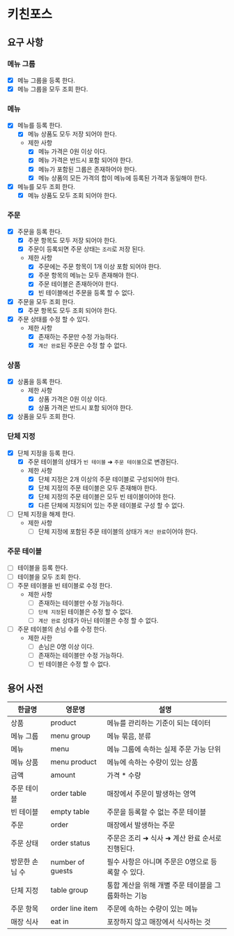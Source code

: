 # 키친포스

## 요구 사항

### 메뉴 그룹

- [x] 메뉴 그룹을 등록 한다.
- [x] 메뉴 그룹을 모두 조회 한다.

### 메뉴

- [x] 메뉴를 등록 한다.
    - [x] 메뉴 상품도 모두 저장 되어야 한다.
    - 제한 사항
        - [x] 메뉴 가격은 0원 이상 이다.
        - [x] 메뉴 가격은 반드시 포함 되어야 한다.
        - [x] 메뉴가 포함된 그룹은 존재하어야 한다.
        - [x] 메뉴 상품의 모든 가격의 합이 메뉴에 등록된 가격과 동일해야 한다.

- [x] 메뉴를 모두 조회 한다.
    - [x] 메뉴 상품도 모두 조회 되어야 한다.

### 주문

- [x] 주문을 등록 한다.
    - [x] 주문 항목도 모두 저장 되어야 한다.
    - [x] 주문이 등록되면 주문 상태는 `조리`로 저장 된다.
    - 제한 사항
        - [x] 주문에는 주문 항목이 1개 이상 포함 되어야 한다.
        - [x] 주문 항목의 메뉴는 모두 존재해야 한다.
        - [x] 주문 테이블은 존재하어야 한다.
        - [x] 빈 테이블에선 주문을 등록 할 수 없다.

- [x] 주문을 모두 조회 한다.
    - [x] 주문 항목도 모두 조회 되어야 한다.

- [x] 주문 상태를 수정 할 수 있다.
    - 제한 사항
        - [x] 존재하는 주문만 수정 가능하다.
        - [x] `계산 완료`된 주문은 수정 할 수 없다.

### 상품

- [x] 상품을 등록 한다.
    - 제한 사항
        - [x] 상품 가격은 0원 이상 이다.
        - [x] 상품 가격은 반드시 포함 되어야 한다.

- [x] 상품을 모두 조회 한다.

### 단체 지정

- [x] 단체 지정을 등록 한다.
    - [x] 주문 테이블의 상태가 `빈 테이블` ➜ `주문 테이블`으로 변경된다.
    - 제한 사항
        - [x] 단체 지정은 2개 이상의 주문 테이블로 구성되어야 한다.
        - [x] 단체 지정의 주문 테이블은 모두 존재해야 한다.
        - [x] 단체 지정의 주문 테이블은 모두 빈 테이블이어야 한다.
        - [x] 다른 단체에 지정되어 있는 주문 테이블로 구성 할 수 없다.

- [ ] 단체 지정을 해제 한다.
    - 제한 사항
        - [ ] 단체 지정에 포함된 주문 테이블의 상태가 `계산 완료`이어야 한다.

### 주문 테이블

- [ ] 테이블을 등록 한다.
- [ ] 테이블을 모두 조회 한다.
- [ ] 주문 테이블을 빈 테이블로 수정 한다.
    - 제한 사항
        - [ ] 존재하는 테이블만 수정 가능하다.
        - [ ] `단체 지정`된 테이블은 수정 할 수 없다.
        - [ ] `계산 완료` 상태가 아닌 테이블은 수정 할 수 없다.

- [ ] 주문 테이블의 손님 수를 수정 한다.
    - 제한 사한
        - [ ] 손님은 0명 이상 이다.
        - [ ] 존재하는 테이블만 수정 가능하다.
        - [ ] 빈 테이블은 수정 할 수 없다.

## 용어 사전

| 한글명      | 영문명              | 설명                            |
|----------|------------------|-------------------------------|
| 상품       | product          | 메뉴를 관리하는 기준이 되는 데이터           |
| 메뉴 그룹    | menu group       | 메뉴 묶음, 분류                     |
| 메뉴       | menu             | 메뉴 그룹에 속하는 실제 주문 가능 단위        |
| 메뉴 상품    | menu product     | 메뉴에 속하는 수량이 있는 상품             |
| 금액       | amount           | 가격 * 수량                       |
| 주문 테이블   | order table      | 매장에서 주문이 발생하는 영역              |
| 빈 테이블    | empty table      | 주문을 등록할 수 없는 주문 테이블           |
| 주문       | order            | 매장에서 발생하는 주문                  |
| 주문 상태    | order status     | 주문은 조리 ➜ 식사 ➜ 계산 완료 순서로 진행된다. |
| 방문한 손님 수 | number of guests | 필수 사항은 아니며 주문은 0명으로 등록할 수 있다. |
| 단체 지정    | table group      | 통합 계산을 위해 개별 주문 테이블을 그룹화하는 기능 |
| 주문 항목    | order line item  | 주문에 속하는 수량이 있는 메뉴             |
| 매장 식사    | eat in           | 포장하지 않고 매장에서 식사하는 것           |
